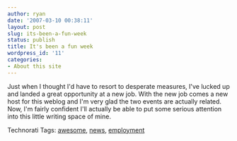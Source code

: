 ```yaml
---
author: ryan
date: '2007-03-10 00:38:11'
layout: post
slug: its-been-a-fun-week
status: publish
title: It's been a fun week
wordpress_id: '11'
categories:
- About this site
---
```


Just when I thought I'd have to resort to desperate measures, I've
lucked up and landed a great opportunity at a new job. With the new job
comes a new host for this weblog and I'm very glad the two events are
actually related. Now, I'm fairly confident I'll actually be able to put
some serious attention into this little writing space of mine.

Technorati Tags: [awesome](http://www.technorati.com/tag/awesome),
[news](http://www.technorati.com/tag/news),
[employment](http://www.technorati.com/tag/employment)
